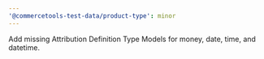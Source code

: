 ```yaml
---
'@commercetools-test-data/product-type': minor
---
```


Add missing Attribution Definition Type Models for money, date, time, and datetime.
